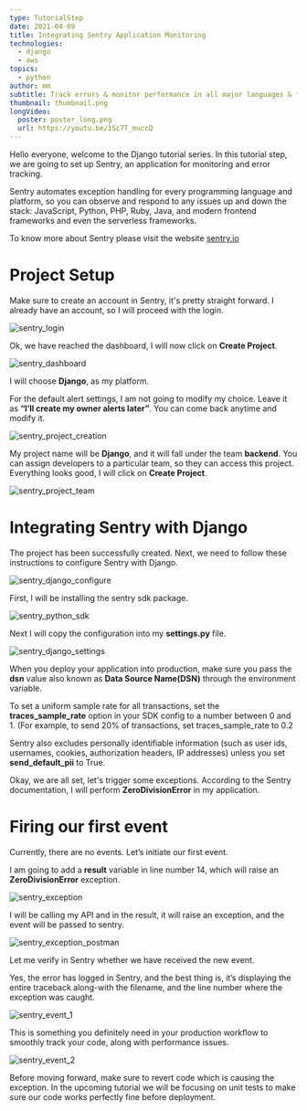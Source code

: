 ```yaml
---
type: TutorialStep
date: 2021-04-09
title: Integrating Sentry Application Monitoring
technologies:
  - django
  - aws
topics:
  - python
author: mm
subtitle: Track errors & monitor performance in all major languages & frameworks with Sentry
thumbnail: thumbnail.png
longVideo:
  poster: poster_long.png
  url: https://youtu.be/1Sc7T_muccQ
---
```


Hello everyone, welcome to the Django tutorial series. In this tutorial step, we are going to set up Sentry, an application for monitoring and error tracking.

Sentry automates exception handling for every programming language and platform, so you can observe and respond to any issues up and down the stack: JavaScript, Python, PHP, Ruby, Java, and modern frontend frameworks and even the serverless frameworks.




To know more about Sentry please visit the website [sentry.io](https://sentry.io/)

# Project Setup

Make sure to create an account in Sentry, it's pretty straight forward. I already have an account, so I will proceed with the login.

![sentry_login](./steps/step1.png)

Ok, we have reached the dashboard, I will now click on **Create Project**.

![sentry_dashboard](./steps/step2.png)

I will choose **Django**, as my platform.

For the default alert settings, I am not going to modify my choice. Leave it as **“I’ll create my owner alerts later”**. You can come back anytime and modify it.

![sentry_project_creation](./steps/step3.png)


My project name will be **Django**, and it will fall under the team **backend**. You can assign developers to a particular team, so they can access this project. Everything looks good, I will click on **Create Project**.

![sentry_project_team](./steps/step4.png)

# Integrating Sentry with Django

The project has been successfully created. Next, we need to follow these instructions to configure Sentry with Django.


![sentry_django_configure](./steps/step5.png)

First, I will be installing the sentry sdk package.

![sentry_python_sdk](./steps/step6.png)

Next I will copy the configuration into my **settings.py** file.

![sentry_django_settings](./steps/step7.png)

When you deploy your application into production, make sure you pass the **dsn** value also known as **Data Source Name(DSN)** through the environment variable.

To set a uniform sample rate for all transactions, set the **traces_sample_rate** option in your SDK config to a number between 0 and 1. (For example, to send 20% of transactions, set traces_sample_rate to 0.2

Sentry also excludes personally identifiable information (such as user ids, usernames, cookies, authorization headers, IP addresses) unless you set **send_default_pii** to True.


Okay, we are all set, let's trigger some exceptions. According to the Sentry documentation, I will perform **ZeroDivisionError** in my application.

# Firing our first event

Currently, there are no events. Let’s initiate our first event.

I am going to add a **result** variable in line number 14, which will raise an **ZeroDivisionError** exception.

![sentry_exception](./steps/step8.png)

I will be calling my API and in the result, it will raise an exception, and the event will be passed to sentry.

![sentry_exception_postman](./steps/step9.png)

Let me verify in Sentry whether we have received the new event.


Yes, the error has logged in Sentry, and the best thing is, it’s displaying the entire traceback along-with the filename, and the line number where the exception was caught.

![sentry_event_1](./steps/step10.png)

This is something you definitely need in your production workflow to smoothly track your code,  along with performance issues.

![sentry_event_2](./steps/step11.png)

Before moving forward, make sure to revert code which is causing the exception. In the upcoming tutorial we will be focusing on unit tests to make sure our code works perfectly fine before deployment.

